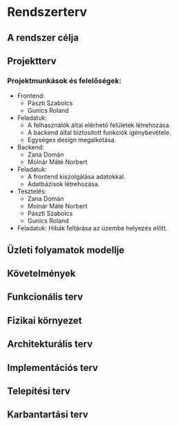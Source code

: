# Rendszerterv

## A rendszer célja

## Projektterv

### Projektmunkások és felelőségek:
* Frontend:
    + Pászti Szabolcs
    + Gunics Roland
* Feladatuk:
    + A felhasználók által elérhető felületek létrehozása. 
    + A backend által biztosított funkciók igénybevétele.
    + Egységes design megalkotása.
* Backend:
    + Zana Domán
    + Molnár Máté Norbert
* Feladatuk: 
    + A frontend kiszolgálása adatokkal.
    + Adatbázisok létrehozása.
* Tesztelés:
    + Zana Domán
    + Molnár Máté Norbert
    + Pászti Szabolcs
    + Gunics Roland
* Feladatuk: Hibák feltárása az üzembe helyezés előtt.

## Üzleti folyamatok modellje

## Követelmények

## Funkcionális terv

## Fizikai környezet

## Architekturális terv

## Implementációs terv

## Telepítési terv

## Karbantartási terv
